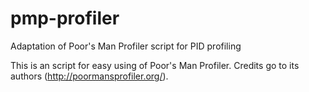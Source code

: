 # pmp-profiler
Adaptation of Poor's Man Profiler script for PID profiling

This is an script for easy using of Poor's Man Profiler.
Credits go to its authors (http://poormansprofiler.org/).
